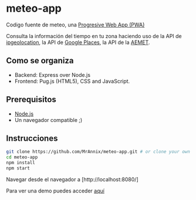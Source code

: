 # meteo-app
Codigo fuente de meteo, una [Progresive Web App (PWA)](https://ionicframework.com/docs/intro/what-are-progressive-web-apps "What a PWA is")

Consulta la información del tiempo en tu zona haciendo uso de la API de [ipgeolocation](https://ipgeolocation.io/documentation.html), la API de [Google Places](https://cloud.google.com/maps-platform/places/), la API de la [AEMET](https://opendata.aemet.es/dist/index.html).

## Como se organiza
- Backend: Express over Node.js
- Frontend: Pug.js (HTML5), CSS and JavaScript.

## Prerequisitos
- [Node.js](https://nodejs.org/)
- Un navegador compatible ;)

## Instrucciones
```sh
git clone https://github.com/MrAnnix/meteo-app.git # or clone your own fork
cd meteo-app
npm install
npm start
```

Navegar desde el navegador a [http://localhost:8080/]

Para ver una demo puedes acceder [aquí](https://meteo.raulsanmartin.me/)
